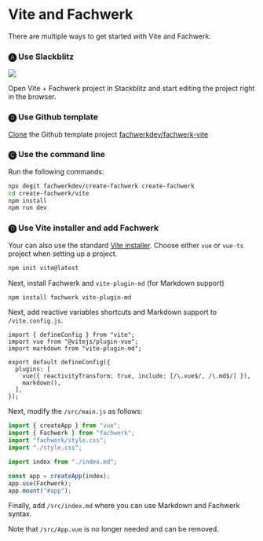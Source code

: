 # Vite and Fachwerk

There are multiple ways to get started with Vite and Fachwerk:

### 🅐 Use Slackblitz

[![](https://developer.stackblitz.com/img/open_in_stackblitz.svg)](https://stackblitz.com/fork/github/fachwerkdev/create-fachwerk/tree/main/vite?file=src%2Findex.md)

Open Vite + Fachwerk project in Stackblitz and start editing the project right in the browser.

### 🅑 Use Github template

[Clone](https://github.com/fachwerkdev/create-fachwerk/generate) the Github template project [fachwerkdev/fachwerk-vite](https://github.com/fachwerkdev/create-fachwerk)

### 🅒 Use the command line

Run the following commands:

```bash
npx degit fachwerkdev/create-fachwerk create-fachwerk
cd create-fachwerk/vite
npm install
npm run dev
```

### 🅓 Use Vite installer and add Fachwerk

Your can also use the standard [Vite installer](https://vitejs.dev/guide/#scaffolding-your-first-vite-project). Choose either `vue` or `vue-ts` project when setting up a project.

```bash
npm init vite@latest
```

Next, install Fachwerk and `vite-plugin-md` (for Markdown support)

```bash
npm install fachwerk vite-plugin-md
```

Next, add reactive variables shortcuts and Markdown support to `/vite.config.js`.

```js{3,7-8}
import { defineConfig } from "vite";
import vue from "@vitejs/plugin-vue";
import markdown from "vite-plugin-md";

export default defineConfig({
  plugins: [
    vue({ reactivityTransform: true, include: [/\.vue$/, /\.md$/] }),
    markdown(),
  ],
});
```

Next, modify the `/src/main.js` as follows:

```js
import { createApp } from "vue";
import { Fachwerk } from "fachwerk";
import "fachwerk/style.css";
import "./style.css";

import index from "./index.md";

const app = createApp(index);
app.use(Fachwerk);
app.mount("#app");
```

Finally, add `/src/index.md` where you can use Markdown and Fachwerk syntax.

Note that `/src/App.vue` is no longer needed and can be removed.
